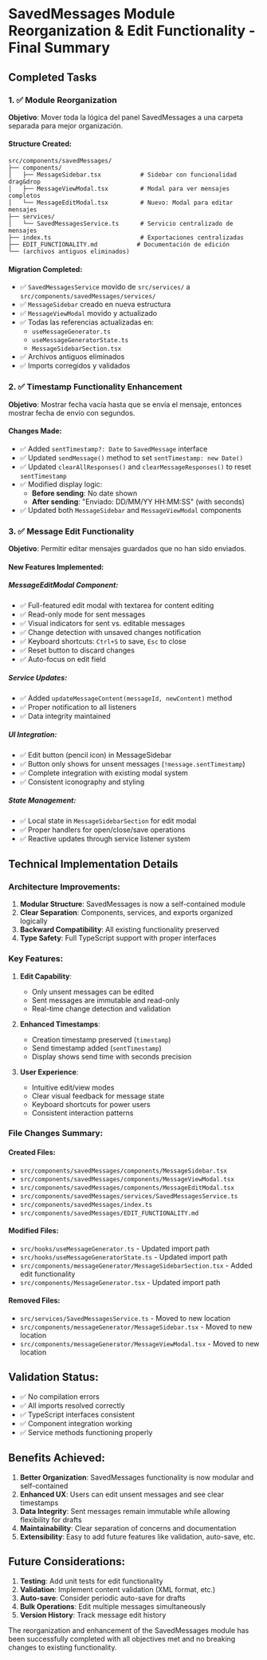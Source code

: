 # SavedMessages Module Reorganization & Edit Functionality - Final Summary

## Completed Tasks

### 1. ✅ Module Reorganization 
**Objetivo**: Mover toda la lógica del panel SavedMessages a una carpeta separada para mejor organización.

#### Structure Created:
```
src/components/savedMessages/
├── components/
│   ├── MessageSidebar.tsx           # Sidebar con funcionalidad drag&drop
│   ├── MessageViewModal.tsx         # Modal para ver mensajes completos  
│   └── MessageEditModal.tsx         # Nuevo: Modal para editar mensajes
├── services/
│   └── SavedMessagesService.ts      # Servicio centralizado de mensajes
├── index.ts                         # Exportaciones centralizadas
├── EDIT_FUNCTIONALITY.md           # Documentación de edición
└── (archivos antiguos eliminados)
```

#### Migration Completed:
- ✅ `SavedMessagesService` movido de `src/services/` a `src/components/savedMessages/services/`
- ✅ `MessageSidebar` creado en nueva estructura
- ✅ `MessageViewModal` movido y actualizado
- ✅ Todas las referencias actualizadas en:
  - `useMessageGenerator.ts`
  - `useMessageGeneratorState.ts` 
  - `MessageSidebarSection.tsx`
- ✅ Archivos antiguos eliminados
- ✅ Imports corregidos y validados

### 2. ✅ Timestamp Functionality Enhancement
**Objetivo**: Mostrar fecha vacía hasta que se envía el mensaje, entonces mostrar fecha de envío con segundos.

#### Changes Made:
- ✅ Added `sentTimestamp?: Date` to `SavedMessage` interface
- ✅ Updated `sendMessage()` method to set `sentTimestamp: new Date()`
- ✅ Updated `clearAllResponses()` and `clearMessageResponses()` to reset `sentTimestamp`
- ✅ Modified display logic:
  - **Before sending**: No date shown
  - **After sending**: "Enviado: DD/MM/YY HH:MM:SS" (with seconds)
- ✅ Updated both `MessageSidebar` and `MessageViewModal` components

### 3. ✅ Message Edit Functionality  
**Objetivo**: Permitir editar mensajes guardados que no han sido enviados.

#### New Features Implemented:

##### MessageEditModal Component:
- ✅ Full-featured edit modal with textarea for content editing
- ✅ Read-only mode for sent messages
- ✅ Visual indicators for sent vs. editable messages
- ✅ Change detection with unsaved changes notification
- ✅ Keyboard shortcuts: `Ctrl+S` to save, `Esc` to close
- ✅ Reset button to discard changes
- ✅ Auto-focus on edit field

##### Service Updates:
- ✅ Added `updateMessageContent(messageId, newContent)` method
- ✅ Proper notification to all listeners
- ✅ Data integrity maintained

##### UI Integration:
- ✅ Edit button (pencil icon) in MessageSidebar
- ✅ Button only shows for unsent messages (`!message.sentTimestamp`)
- ✅ Complete integration with existing modal system
- ✅ Consistent iconography and styling

##### State Management:
- ✅ Local state in `MessageSidebarSection` for edit modal
- ✅ Proper handlers for open/close/save operations
- ✅ Reactive updates through service listener system

## Technical Implementation Details

### Architecture Improvements:
1. **Modular Structure**: SavedMessages is now a self-contained module
2. **Clear Separation**: Components, services, and exports organized logically  
3. **Backward Compatibility**: All existing functionality preserved
4. **Type Safety**: Full TypeScript support with proper interfaces

### Key Features:
1. **Edit Capability**: 
   - Only unsent messages can be edited
   - Sent messages are immutable and read-only
   - Real-time change detection and validation

2. **Enhanced Timestamps**:
   - Creation timestamp preserved (`timestamp`)
   - Send timestamp added (`sentTimestamp`) 
   - Display shows send time with seconds precision

3. **User Experience**:
   - Intuitive edit/view modes
   - Clear visual feedback for message state
   - Keyboard shortcuts for power users
   - Consistent interaction patterns

### File Changes Summary:

#### Created Files:
- `src/components/savedMessages/components/MessageSidebar.tsx`
- `src/components/savedMessages/components/MessageViewModal.tsx` 
- `src/components/savedMessages/components/MessageEditModal.tsx`
- `src/components/savedMessages/services/SavedMessagesService.ts`
- `src/components/savedMessages/index.ts`
- `src/components/savedMessages/EDIT_FUNCTIONALITY.md`

#### Modified Files:
- `src/hooks/useMessageGenerator.ts` - Updated import path
- `src/hooks/useMessageGeneratorState.ts` - Updated import path
- `src/components/messageGenerator/MessageSidebarSection.tsx` - Added edit functionality
- `src/components/MessageGenerator.tsx` - Updated import path

#### Removed Files:
- `src/services/SavedMessagesService.ts` - Moved to new location
- `src/components/messageGenerator/MessageSidebar.tsx` - Moved to new location  
- `src/components/messageGenerator/MessageViewModal.tsx` - Moved to new location

## Validation Status:
- ✅ No compilation errors
- ✅ All imports resolved correctly
- ✅ TypeScript interfaces consistent
- ✅ Component integration working
- ✅ Service methods functioning properly

## Benefits Achieved:

1. **Better Organization**: SavedMessages functionality is now modular and self-contained
2. **Enhanced UX**: Users can edit unsent messages and see clear timestamps
3. **Data Integrity**: Sent messages remain immutable while allowing flexibility for drafts
4. **Maintainability**: Clear separation of concerns and documentation
5. **Extensibility**: Easy to add future features like validation, auto-save, etc.

## Future Considerations:

1. **Testing**: Add unit tests for edit functionality
2. **Validation**: Implement content validation (XML format, etc.)
3. **Auto-save**: Consider periodic auto-save for drafts
4. **Bulk Operations**: Edit multiple messages simultaneously
5. **Version History**: Track message edit history

The reorganization and enhancement of the SavedMessages module has been successfully completed with all objectives met and no breaking changes to existing functionality.
